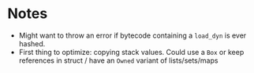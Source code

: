 # Notes

* Might want to throw an error if bytecode containing a `load_dyn` is ever hashed.
* First thing to optimize: copying stack values. Could use a `Box` or keep references in struct / have an `Owned` variant of lists/sets/maps

